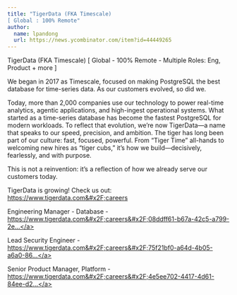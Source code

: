 ```yaml
---
title: "TigerData (FKA Timescale)
[ Global : 100% Remote"
author:
  name: lpandong
  url: https://news.ycombinator.com/item?id=44449265
---
```


<JobNavigation />

TigerData (FKA Timescale)
[ Global - 100% Remote - Multiple Roles: Eng, Product + more ]

We began in 2017 as Timescale, focused on making PostgreSQL the best database for time-series data. As our customers evolved, so did we.

Today, more than 2,000 companies use our technology to power real-time analytics, agentic applications, and high-ingest operational systems. What started as a time-series database has become the fastest PostgreSQL for modern workloads.
To reflect that evolution, we’re now TigerData—a name that speaks to our speed, precision, and ambition. The tiger has long been part of our culture: fast, focused, powerful. From “Tiger Time” all-hands to welcoming new hires as “tiger cubs,” it’s how we build—decisively, fearlessly, and with purpose.

This is not a reinvention: it’s a reflection of how we already serve our customers today.

TigerData is growing! Check us out:  <a href="https:&#x2F;&#x2F;www.tigerdata.com&#x2F;careers" rel="nofollow">https:&#x2F;&#x2F;www.tigerdata.com&#x2F;careers</a>

Engineering Manager - Database - <a href="https:&#x2F;&#x2F;www.tigerdata.com&#x2F;careers&#x2F;08ddff61-b67a-42c5-a799-2e1f49c72ddc" rel="nofollow">https:&#x2F;&#x2F;www.tigerdata.com&#x2F;careers&#x2F;08ddff61-b67a-42c5-a799-2e...</a>

Lead Security Engineer - <a href="https:&#x2F;&#x2F;www.tigerdata.com&#x2F;careers&#x2F;75f21bf0-a64d-4b05-a6a0-8621c86d13f9" rel="nofollow">https:&#x2F;&#x2F;www.tigerdata.com&#x2F;careers&#x2F;75f21bf0-a64d-4b05-a6a0-86...</a>

Senior Product Manager, Platform - <a href="https:&#x2F;&#x2F;www.tigerdata.com&#x2F;careers&#x2F;4e5ee702-4417-4d61-84ee-d2312125d120" rel="nofollow">https:&#x2F;&#x2F;www.tigerdata.com&#x2F;careers&#x2F;4e5ee702-4417-4d61-84ee-d2...</a>
<JobApplication />

